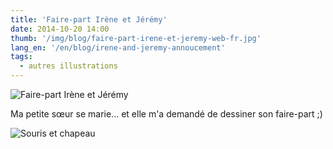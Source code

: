 ```yaml
---
title: 'Faire-part Irène et Jérémy'
date: 2014-10-20 14:00
thumb: '/img/blog/faire-part-irene-et-jeremy-web-fr.jpg'
lang_en: '/en/blog/irene-and-jeremy-annoucement'
tags:
  - autres illustrations
---
```


![Faire-part Irène et Jérémy](/img/blog/faire-part-irene-et-jeremy-web-fr.jpg)

Ma petite sœur se marie... et elle m'a demandé de dessiner son faire-part ;)

![Souris et chapeau](/img/blog/souris-et-chapeau-web.jpg)
